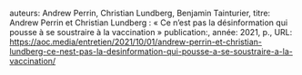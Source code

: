 auteurs: Andrew Perrin, Christian Lundberg, Benjamin Tainturier, 
titre: Andrew Perrin et Christian Lundberg : « Ce n’est pas la désinformation qui pousse à se soustraire à la vaccination »
publication:, 
année: 2021, 
p.,
URL: https://aoc.media/entretien/2021/10/01/andrew-perrin-et-christian-lundberg-ce-nest-pas-la-desinformation-qui-pousse-a-se-soustraire-a-la-vaccination/

